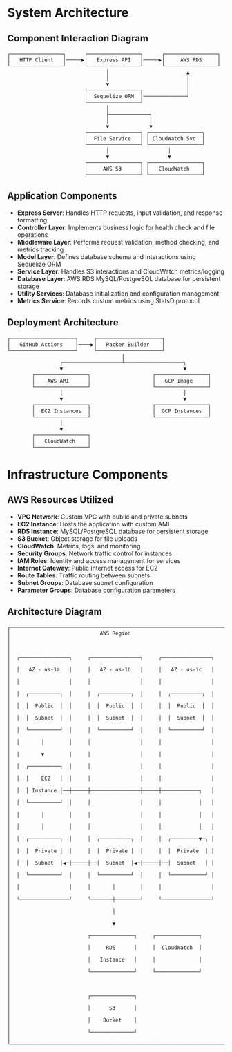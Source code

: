 # System Architecture

## Component Interaction Diagram

```
┌─────────────────┐      ┌─────────────────┐      ┌─────────────────┐
│   HTTP Client   │─────▶│   Express API   │─────▶│     AWS RDS     │
└─────────────────┘      └─────────────────┘      └─────────────────┘
                                │                         ▲
                                │                         │
                                ▼                         │
                         ┌─────────────────┐              │
                         │  Sequelize ORM  │──────────────┘
                         └─────────────────┘
                                │
                                ├─────────────┐
                                │             │
                                ▼             ▼
                         ┌─────────────────┐ ┌─────────────────┐
                         │  File Service   │ │ CloudWatch Svc  │
                         └─────────────────┘ └─────────────────┘
                                │                   │
                                ▼                   ▼
                         ┌─────────────────┐ ┌─────────────────┐
                         │     AWS S3      │ │   CloudWatch    │
                         └─────────────────┘ └─────────────────┘
```

## Application Components

- **Express Server**: Handles HTTP requests, input validation, and response formatting
- **Controller Layer**: Implements business logic for health check and file operations
- **Middleware Layer**: Performs request validation, method checking, and metrics tracking
- **Model Layer**: Defines database schema and interactions using Sequelize ORM
- **Service Layer**: Handles S3 interactions and CloudWatch metrics/logging
- **Database Layer**: AWS RDS MySQL/PostgreSQL database for persistent storage
- **Utility Services**: Database initialization and configuration management
- **Metrics Service**: Records custom metrics using StatsD protocol

## Deployment Architecture

```
┌─────────────────────┐     ┌─────────────────────┐
│   GitHub Actions    │────▶│   Packer Builder    │
└─────────────────────┘     └─────────────────────┘
                                     │
                 ┌───────────────────┴───────────────────┐
                 ▼                                       ▼
        ┌─────────────────┐                    ┌─────────────────┐
        │    AWS AMI      │                    │   GCP Image     │
        └─────────────────┘                    └─────────────────┘
                 │                                       │
                 ▼                                       ▼
        ┌─────────────────┐                    ┌─────────────────┐
        │  EC2 Instances  │                    │  GCP Instances  │
        └─────────────────┘                    └─────────────────┘
                 │
                 ▼
        ┌─────────────────┐
        │   CloudWatch    │
        └─────────────────┘
```

# Infrastructure Components

## AWS Resources Utilized

- **VPC Network**: Custom VPC with public and private subnets
- **EC2 Instance**: Hosts the application with custom AMI
- **RDS Instance**: MySQL/PostgreSQL database for persistent storage
- **S3 Bucket**: Object storage for file uploads
- **CloudWatch**: Metrics, logs, and monitoring
- **Security Groups**: Network traffic control for instances
- **IAM Roles**: Identity and access management for services
- **Internet Gateway**: Public internet access for EC2
- **Route Tables**: Traffic routing between subnets
- **Subnet Groups**: Database subnet configuration
- **Parameter Groups**: Database configuration parameters

## Architecture Diagram

```
┌───────────────────────────────────────────────────────────────────────┐
│                             AWS Region                                │
│                                                                       │
│  ┌────────────────┐     ┌────────────────┐     ┌────────────────┐     │
│  │   AZ - us-1a   │     │   AZ - us-1b   │     │   AZ - us-1c   │     │
│  │                │     │                │     │                │     │
│  │  ┌──────────┐  │     │  ┌──────────┐  │     │  ┌──────────┐  │     │
│  │  │  Public  │  │     │  │  Public  │  │     │  │  Public  │  │     │
│  │  │  Subnet  │  │     │  │  Subnet  │  │     │  │  Subnet  │  │     │
│  │  └──────────┘  │     │  └──────────┘  │     │  └──────────┘  │     │
│  │       │        │     │                │     │                │     │
│  │       ▼        │     │                │     │                │     │
│  │  ┌──────────┐  │     │                │     │                │     │
│  │  │    EC2   │  │     │                │     │                │     │
│  │  │ Instance │──┼─────┼────────────────┼─────┼────────────┐   │     │
│  │  └──────────┘  │     │                │     │            │   │     │
│  │       │        │     │                │     │            │   │     │
│  │       │        │     │                │     │            │   │     │
│  │  ┌──────────┐  │     │  ┌──────────┐  │     │  ┌─────────▼─┐ │     │
│  │  │  Private │  │     │  │  Private │  │     │  │  Private  │ │     │
│  │  │  Subnet  │◀─┼─────┼──│  Subnet  │◀─┼─────┼──│  Subnet   │ │     │
│  │  └──────────┘  │     │  └──────────┘  │     │  └───────────┘ │     │
│  │                │     │       │        │     │                │     │
│  └────────────────┘     └───────┼────────┘     └────────────────┘     │
│                                 │                                     │
│                                 ▼                                     │
│                         ┌──────────────┐     ┌──────────────┐         │
│                         │     RDS      │     │  CloudWatch  │         │
│                         │   Instance   │     │              │         │
│                         └──────────────┘     └──────────────┘         │
│                                                                       │
│                         ┌──────────────┐                              │
│                         │      S3      │                              │
│                         │    Bucket    │                              │
│                         └──────────────┘                              │
└───────────────────────────────────────────────────────────────────────┘

```